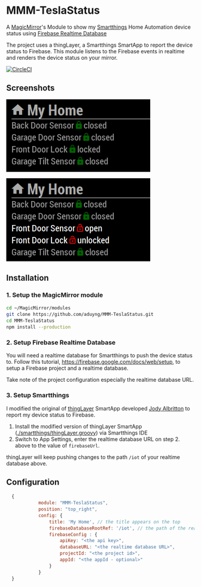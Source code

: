 # MMM-TeslaStatus
A [MagicMirror](https://github.com/MichMich/MagicMirror)'s Module to show my [Smartthings](https://www.smartthings.com/) Home Automation device status using [Firebase Realtime Database](https://firebase.google.com/docs/database)

The project uses a thingLayer, a Smartthings SmartApp to report the device status to Firebase. This module listens to the Firebase events in realtime and renders the device status on your mirror.

[![CircleCI](https://circleci.com/gh/aduyng/MMM-TeslaStatus/tree/master.svg?style=svg)](https://circleci.com/gh/aduyng/MMM-TeslaStatus/tree/master)

## Screenshots
![All devices green](./docs/images/all-devices-green.png)

![Some devices red](./docs/images/some-devices-red.png)

## Installation
### 1. Setup the MagicMirror module
```bash
cd ~/MagicMirror/modules
git clone https://github.com/aduyng/MMM-TeslaStatus.git
cd MMM-TeslaStatus
npm install --production
```
### 2. Setup Firebase Realtime Database
You will need a realtime database for Smartthings to push the device status to. Follow this tutorial, https://firebase.google.com/docs/web/setup, to setup a Firebase project and a realtime database.

Take note of the project configuration especially the realtime database URL.

### 3. Setup Smartthings
I modified the original of [thingLayer](https://github.com/jodyalbritton/smartthings/blob/master/thingLayer.groovy) SmartApp developed [Jody Albritton](https://github.com/jodyalbritton) to report my device status to Firebase. 

1. Install the modified version of thingLayer SmartApp ([./smartthings/thingLayer.groovy](./smartthings/thingLayer.groovy)) via Smartthings IDE
1. Switch to App Settings, enter the realtime database URL on step 2. above to the value of `firebaseUrl`. 

thingLayer will keep pushing changes to the path `/iot` of your realtime database above. 

## Configuration
```javascript
  {
			module: "MMM-TeslaStatus",
			position: "top_right",
			config: {
				title: 'My Home', // the title appears on the top
				firebaseDatabaseRootRef: '/iot', // the path of the realtime database to listen to
				firebaseConfig : {
					apiKey: "<the api key>",
					databaseURL: "<the realtime database URL>",
					projectId: "<the project id>",
					appId: "<the appId - optional>"
				}
			}
  }
```
